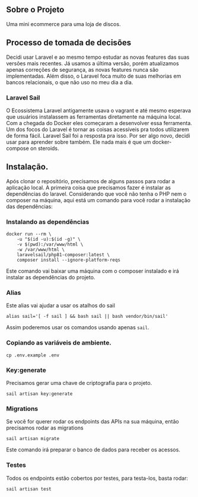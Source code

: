 ## Sobre o Projeto

Uma mini ecommerce para uma loja de discos.

## Processo de tomada de decisões
Decidi usar Laravel e ao mesmo tempo estudar as novas features das suas versões mais recentes. 
Já usamos a última versão, porém atualizamos apenas correções de segurança, as novas features
nunca são implementadas.
Além disso, o Laravel foca muito de suas melhorias em bancos relacionais, o que não uso no meu dia a dia.

### Laravel Sail
O Ecossistema Laravel antigamente usava o vagrant e até mesmo esperava que usuários instalassem as ferramentas diretamente na máquina local.
Com a chegada do Docker eles começaram a desenvolver essa ferramenta.
Um dos focos do Laravel é tornar as coisas acessíveis pra todos utilizarem de forma fácil.
Laravel Sail foi a resposta pra isso. Por ser algo novo, decidi usar para aprender sobre também. Ele nada mais é que um docker-compose on steroids.


## Instalação.

Após clonar o repositório, precisamos de alguns passos para rodar a aplicação local.
A primeira coisa que precisamos fazer é instalar as dependências do laravel.
Considerando que você não tenha o PHP nem o composer na máquina, aqui está um comando para você rodar a instalação das dependências:

### Instalando as dependências

```shell
docker run --rm \
    -u "$(id -u):$(id -g)" \
    -v $(pwd):/var/www/html \
    -w /var/www/html \
    laravelsail/php81-composer:latest \
    composer install --ignore-platform-reqs
```

Este comando vai baixar uma máquina com o composer instalado e irá instalar as dependências do projeto.

### Alias
Este alias vai ajudar a usar os atalhos do sail

```shell
alias sail='[ -f sail ] && bash sail || bash vendor/bin/sail'
```
Assim poderemos usar os comandos usando apenas `sail`.

### Copiando as variáveis de ambiente.

```shell
cp .env.example .env
```

### Key:generate
Precisamos gerar uma chave de criptografia para o projeto.
```shell
sail artisan key:generate
```

### Migrations
Se você for querer rodar os endpoints das APIs na sua máquina, então precisamos rodar as migrations
```shell
sail artisan migrate
```

Este comando irá preparar o banco de dados para receber os acessos.

### Testes
Todos os endpoints estão cobertos por testes, para testa-los, basta rodar:

```shell
sail artisan test
```
